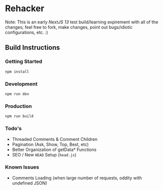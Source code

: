 # Rehacker

Note:  This is an early *NextJS 13* test build/learning expirement with all of the changes; feel free to fork, make changes, point out bugs/idiotic configurations, etc. :)

## Build Instructions

### Getting Started

`npm install`

### Development

`npm run dev`

### Production

`npm run build`

### Todo's

* Threaded Comments & Comment Children
* Pagination (Ask, Show, Top, Best, etc)
* Better Organization of getData* Functions
* SEO / New `HEAD` Setup (`head.js`)

### Known Issues

* Comments Loading (when large number of  requests, oddity with undefined JSON)